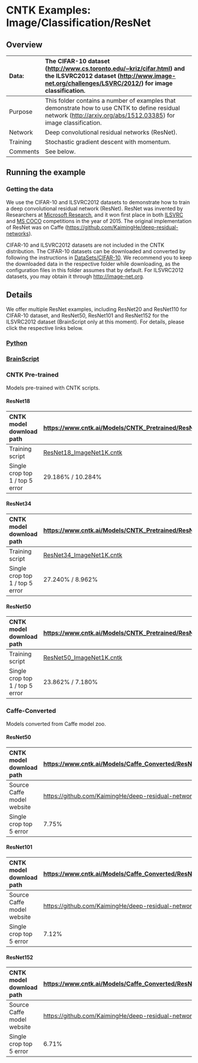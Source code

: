 # CNTK Examples: Image/Classification/ResNet

## Overview

|Data:     |The CIFAR-10 dataset (http://www.cs.toronto.edu/~kriz/cifar.html) and the ILSVRC2012 dataset (http://www.image-net.org/challenges/LSVRC/2012/) for image classification.
|:---------|:---
|Purpose   |This folder contains a number of examples that demonstrate how to use CNTK to define residual network (http://arxiv.org/abs/1512.03385) for image classification.
|Network   |Deep convolutional residual networks (ResNet).
|Training  |Stochastic gradient descent with momentum.
|Comments  |See below.

## Running the example

### Getting the data
We use the CIFAR-10 and ILSVRC2012 datasets to demonstrate how to train a deep convolutional residual network (ResNet). ResNet was invented by Researchers at [Microsoft Research](https://www.microsoft.com/en-us/research/), and it won first place in both [ILSVRC](http://www.image-net.org/challenges/LSVRC/) and [MS COCO](http://mscoco.org/) competitions in the year of 2015. The original implementation of ResNet was on Caffe (https://github.com/KaimingHe/deep-residual-networks).

CIFAR-10 and ILSVRC2012 datasets are not included in the CNTK distribution. The CIFAR-10 datasets can be downloaded and converted by following the instructions in [DataSets/CIFAR-10](../../DataSets/CIFAR-10). We recommend you to keep the downloaded data in the respective folder while downloading, as the configuration files in this folder assumes that by default. For ILSVRC2012 datasets, you may obtain it through http://image-net.org.

## Details

We offer multiple ResNet examples, including ResNet20 and ResNet110 for CIFAR-10 dataset, and ResNet50, ResNet101 and ResNet152 for the ILSVRC2012 dataset (BrainScript only at this moment). For details, please click the respective links below.

### [Python](./Python)

### [BrainScript](./BrainScript)

### CNTK Pre-trained
Models pre-trained with CNTK scripts.
#### ResNet18
|CNTK model download path | https://www.cntk.ai/Models/CNTK_Pretrained/ResNet18_ImageNet_CNTK.model
|:-------|:---
|Training script | [ResNet18_ImageNet1K.cntk](./BrainScript/ResNet18_ImageNet1K.cntk)
|Single crop top 1 / top 5 error | 29.186% / 10.284%

#### ResNet34
|CNTK model download path | https://www.cntk.ai/Models/CNTK_Pretrained/ResNet34_ImageNet_CNTK.model
|:---------|:---
|Training script | [ResNet34_ImageNet1K.cntk](./BrainScript/ResNet34_ImageNet1K.cntk)
|Single crop top 1 / top 5 error | 27.240% / 8.962%

#### ResNet50
|CNTK model download path | https://www.cntk.ai/Models/CNTK_Pretrained/ResNet50_ImageNet_CNTK.model
|:---------|:---
|Training script | [ResNet50_ImageNet1K.cntk](./BrainScript/ResNet50_ImageNet1K.cntk)
|Single crop top 1 / top 5 error | 23.862% / 7.180%

### Caffe-Converted
Models converted from Caffe model zoo.
#### ResNet50
|CNTK model download path | https://www.cntk.ai/Models/Caffe_Converted/ResNet50_ImageNet_Caffe.model
|:---------|:---
|Source Caffe model website | https://github.com/KaimingHe/deep-residual-networks
|Single crop top 5 error | 7.75%

#### ResNet101
|CNTK model download path | https://www.cntk.ai/Models/Caffe_Converted/ResNet101_ImageNet_Caffe.model
|:---------|:---
|Source Caffe model website | https://github.com/KaimingHe/deep-residual-networks
|Single crop top 5 error | 7.12%

#### ResNet152
|CNTK model download path | https://www.cntk.ai/Models/Caffe_Converted/ResNet152_ImageNet_Caffe.model
|:---------|:---
|Source Caffe model website | https://github.com/KaimingHe/deep-residual-networks
|Single crop top 5 error | 6.71%
